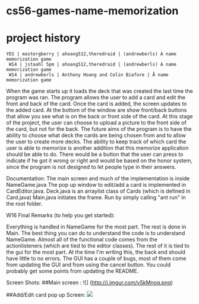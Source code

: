 # cs56-games-name-memorization


project history
===============
```
YES | mastergberry | ahoang512,theredraid | (andrewberls) A name memorization game
 W14 | jstaahl 5pm | ahoang512,theredraid | (andrewberls) A name memorization game
 W14 | andrewberls | Anthony Hoang and Colin Biafore | Å name memorization game
```




 When the game starts up it loads the deck that was created the last time the program was ran.
 The program allows the user to add a card and edit the front and back of the card. Once
 the card is added, the screen updates to the added card. At the bottom of the window are show
 front/back buttons that allow you see what is on the back or front side of the card. At this
 stage of the project, the user can choose to upload a picture to the front side of the card,
 but not for the back. The future aims of the program is to have the ability to choose what deck
 the cards are being chosen from and to allow the user to create more decks. The ability to keep
 track of which card the user is able to  memorize is another addition that this memorize application
 should be able to do. There would be a button that the user can press to indicate if he got it wrong
 or right and would be based on the honor system, since the program is not designed to let people type
 in their answers.

Documentation:
	The main screen and much of the implementation is inside NameGame.java
	The pop up window to edit/add a card is implemented in CardEditor.java.
	Deck.java is an arraylist class of Cards (which is defined in Card.java)
	Main.java initiates the frame.
	Run by simply calling "ant run" in the root folder.


W16 Final Remarks (to help you get started):

Everything is handled in NameGame for the most part. The rest is done in Main. The best thing you can do to understand the code is to understand NameGame. Almost all of the functional code comes from the actionlisteners (which are tied to the editor classes). The rest of it is tied to the gui for the most part. At the time I'm writing this, the back end should have little to no errors. The GUI has a couple of bugs, most of them come from updating the GUI and from using the cancel button. You could probably get some points from updating the README.


	
Screen Shots:
##Main screen :
![] (http://i.imgur.com/v5kMnoq.png)

##Add/Edit card pop up Screen:
![](http://i.imgur.com/ImPA0L4.png)
